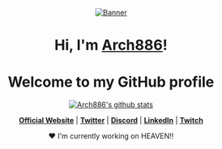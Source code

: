 <p align="center">
  <a href="#"><img src="https://arthifis.files.wordpress.com/2018/02/tumblr_obg1bkefkl1tydz8to1_500.gif" alt="Banner"></a>
</p>

<h1 align="center">Hi, I'm <a href="#">Arch886</a>!</h1>
<h1 align="center">Welcome to my GitHub profile</h1>

<p align="center">
  <a href="https://github.com/Arch886"><img src="https://github-readme-stats.vercel.app/api?username=Arch886&hide_border=true&show_icons=true" alt="Arch886's github stats"></a>
</p>

<p align="center">
  <strong><a href="#">Official Website</a></strong> |
  <strong><a href="#">Twitter</a></strong> |
  <strong><a href="#">Discord</a></strong> |
  <strong><a href="#">LinkedIn</a></strong> |
  <strong><a href="#">Twitch</a></strong>
</p>

<p align="center">❤ I'm currently working on HEAVEN!!</p>


